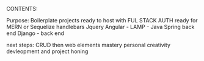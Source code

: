 CONTENTS:


Purpose:
Boilerplate projects ready to host with FUL STACK AUTH ready for MERN or Sequelize handlebars Jquery
Angular -
LAMP - 
Java Spring back end 
Django - back end 

next steps:
CRUD then web elements mastery 
personal creativity devleopment and project honing 
